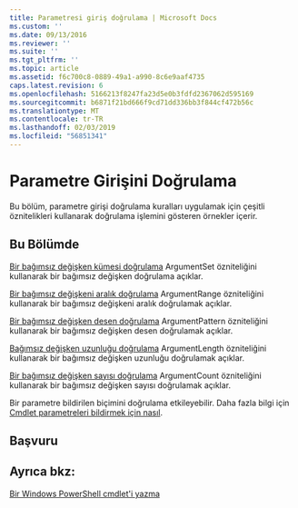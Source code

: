 ```yaml
---
title: Parametresi giriş doğrulama | Microsoft Docs
ms.custom: ''
ms.date: 09/13/2016
ms.reviewer: ''
ms.suite: ''
ms.tgt_pltfrm: ''
ms.topic: article
ms.assetid: f6c700c8-0889-49a1-a990-8c6e9aaf4735
caps.latest.revision: 6
ms.openlocfilehash: 5166213f8247fa23d5e0b3fdfd2367062d595169
ms.sourcegitcommit: b6871f21bd666f9cd71dd336bb3f844cf472b56c
ms.translationtype: MT
ms.contentlocale: tr-TR
ms.lasthandoff: 02/03/2019
ms.locfileid: "56851341"
---
```

# <a name="how-to-validate-parameter-input"></a>Parametre Girişini Doğrulama

Bu bölüm, parametre girişi doğrulama kuralları uygulamak için çeşitli öznitelikleri kullanarak doğrulama işlemini gösteren örnekler içerir.

## <a name="in-this-section"></a>Bu Bölümde

[Bir bağımsız değişken kümesi doğrulama](./how-to-validate-an-argument-set.md) ArgumentSet özniteliğini kullanarak bir bağımsız değişken doğrulama açıklar.

[Bir bağımsız değişkeni aralık doğrulama](./how-to-validate-an-argument-range.md) ArgumentRange özniteliğini kullanarak bir bağımsız değişkeni aralık doğrulamak açıklar.

[Bir bağımsız değişken desen doğrulama](./how-to-validate-an-argument-pattern.md) ArgumentPattern özniteliğini kullanarak bir bağımsız değişken desen doğrulamak açıklar.

[Bağımsız değişken uzunluğu doğrulama](./how-to-validate-the-argument-length.md) ArgumentLength özniteliğini kullanarak bir bağımsız değişken uzunluğu doğrulamak açıklar.

[Bir bağımsız değişken sayısı doğrulama](./how-to-validate-an-argument-count.md) ArgumentCount özniteliğini kullanarak bir bağımsız değişken sayısı doğrulamak açıklar.

Bir parametre bildirilen biçimini doğrulama etkileyebilir. Daha fazla bilgi için [Cmdlet parametreleri bildirmek için nasıl](./how-to-declare-cmdlet-parameters.md).

## <a name="reference"></a>Başvuru

## <a name="see-also"></a>Ayrıca bkz:

[Bir Windows PowerShell cmdlet'i yazma](./writing-a-windows-powershell-cmdlet.md)
